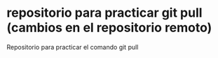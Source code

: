 # repositorio para practicar git pull (cambios en el repositorio remoto)
Repositorio para practicar el comando git pull
